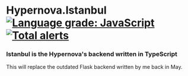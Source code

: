 # Hypernova.Istanbul [![Language grade: JavaScript](https://img.shields.io/lgtm/grade/javascript/g/HypernovaProject/istanbul.svg?logo=lgtm&logoWidth=18)](https://lgtm.com/projects/g/HypernovaProject/istanbul/context:javascript) [![Total alerts](https://img.shields.io/lgtm/alerts/g/HypernovaProject/istanbul.svg?logo=lgtm&logoWidth=18)](https://lgtm.com/projects/g/HypernovaProject/istanbul/alerts/)
### Istanbul is the Hypernova's backend written in TypeScript

This will replace the outdated Flask backend written by me back in May.
